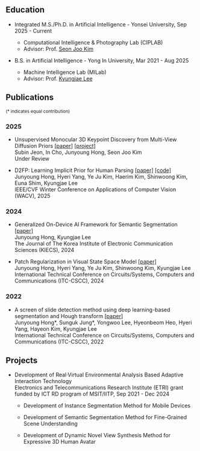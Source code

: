 ## Education

* Integrated M.S./Ph.D. in Artificial Intelligence - Yonsei University, Sep 2025 - Current
    * Computational Intelligence & Photography Lab (CIPLAB)
    * Advisor: Prof. [Seon Joo Kim](https://www.ciplab.kr/members/professor)

* B.S. in Artificial Intelligence - Yong In University, Mar 2021 - Aug 2025
    * Machine Intelligence Lab (MILab)
    * Advisor: Prof. [Kyungjae Lee](https://milab.yongin.ac.kr/team)

## Publications 
<sup>(\* indicates equal contribution)</sup>

### 2025

* Unsupervised Monocular 3D Keypoint Discovery from Multi-View Diffusion Priors [[paper]](https://arxiv.org/abs/2507.12336) [[project]](https://sites.google.com/yonsei.ac.kr/subinjeon/projects/keydiff3d)  
Subin Jeon, In Cho, Junyoung Hong, Seon Joo Kim  
Under Review

* D2FP: Learning Implicit Prior for Human Parsing [[paper]](https://openaccess.thecvf.com/content/WACV2025/html/Hong_D2FP_Learning_Implicit_Prior_for_Human_Parsing_WACV_2025_paper.html) [[code]](https://github.com/cvlab-yongin/D2FP)  
Junyoung Hong, Hyeri Yang, Ye Ju Kim, Haerim Kim, Shinwoong Kim, Euna Shim, Kyungjae Lee  
IEEE/CVF Winter Conference on Applications of Computer Vision (WACV), 2025

### 2024

* Generalized On-Device AI Framework for Semantic Segmentation [[paper]](https://www.kci.go.kr/kciportal/ci/sereArticleSearch/ciSereArtiView.kci?sereArticleSearchBean.artiId=ART003134757)  
Junyoung Hong, Kyungjae Lee  
The Journal of The Korea Institute of Electronic Communication Sciences (KIECS), 2024

* Patch Regularization in Visual State Space Model [[paper]](https://ieeexplore.ieee.org/document/10628393)  
Junyoung Hong, Hyeri Yang, Ye Ju Kim, Shinwoong Kim, Kyungjae Lee  
International Technical Conference on Circuits/Systems, Computers and Communications (ITC-CSCC), 2024

### 2022

* A screen of slide detection method using deep learning-based segmentation and Hough transform [[paper]](https://ieeexplore.ieee.org/abstract/document/9894959)  
Junyoung Hong\*, Sunguk Jung\*, Yongwoo Lee, Hyeonbeom Heo, Hyeri Yang, Hayeon Kim, Kyungjae Lee  
International Technical Conference on Circuits/Systems, Computers and Communications (ITC-CSCC), 2022

## Projects 

* Development of Real·Virtual Environmental Analysis Based Adaptive Interaction Technology   
Electronics and Telecommunications Research Institute (ETRI) grant funded by ICT RD program of MSIT/IITP, Sep 2021 - Dec 2024

    * Development of Instance Segmentation Method for Mobile Devices

    * Development of Semantic Segmentation Method for Fine-Grained Scene Understanding

    * Development of Dynamic Novel View Synthesis Method for Expressive 3D Human Avatar
